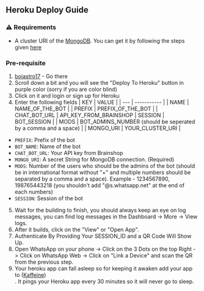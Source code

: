 ## Heroku Deploy Guide

### ⚠ Requirements

 - A cluster URI of the [MongoDB](https://www.mongodb.com/). You can get it by following the steps given [here](https://github.com/boiastro17/CRISPYSTORM/blob/README.md)

### Pre-requisite

1. [boiastro17](https://github.com/boiastro17/CRISPYSTORM) - Go there
2. Scroll down a bit and you will see the "Deploy To Heroku" button in purple color (sorry if you are color blind)
3. Click on it and login or sign up for Heroku
4. Enter the following fields
    | KEY | VALUE |
    | --- | ----------- |
    | NAME | NAME_OF_THE_BOT |
    | PREFIX | PREFIX_OF_THE_BOT |
    | CHAT_BOT_URL | API_KEY_FROM_BRAINSHOP 
    | SESSION | BOT_SESSION |
    | MODS | BOT_ADMINS_NUMBER (should be seperated by a comma and a space) |
    | MONGO_URI | YOUR_CLUSTER_URI |
 - `PREFIX`: Prefix of the bot
 - `BOT_NAME`: Name of the bot
 - `CHAT_BOT_URL`: Your API key from Brainshop 
 - `MONGO_URI`: A secret String for MongoDB connection. (Required)
 - `MODS`: Number of the users who should be the admins of the bot (should be in international format without "+" and multiple numbers should be separated by a comma  and a space). Example - 1234567890, 198765443218 (you shouldn't add "@s.whatsapp.net" at the end of each numbers)
 - `SESSION`: Session of the bot
5. Wait for the building to finish, you should always keep an eye on log messages, you can find log messages in the Dashboard -> More -> View logs.<br>
6. After it builds, click on the "View" or "Open App".<br>
7. Authenticate By Providing Your SESSION_ID and a QR Code Will Show Up.<br>
8. Open WhatsApp on your phone -> Click on the 3 Dots on the top Right -> Click on WhatsApp Web -> Click on "Link a Device" and scan the QR from the previous step.<br>
9. Your heroku app can fall asleep so for keeping it awaken add your app to ([Kaffeine](https://kaffeine.herokuapp.com/))<br>. It pings your Heroku app every 30 minutes so it will never go to sleep.<br>
